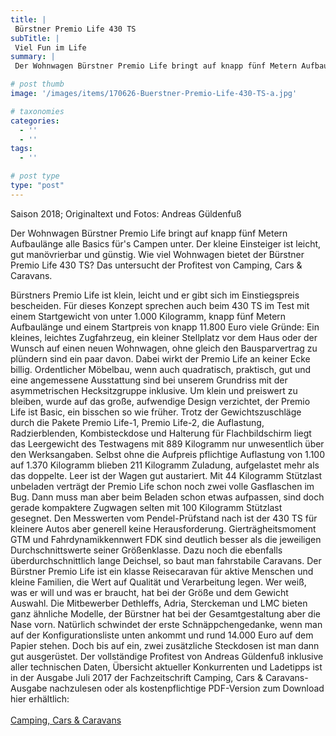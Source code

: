 ```yaml
---
title: |
 Bürstner Premio Life 430 TS
subTitle: |
 Viel Fun im Life
summary: |
 Der Wohnwagen Bürstner Premio Life bringt auf knapp fünf Metern Aufbaulänge alle Basics für's Campen unter. Der kleine Einsteiger ist leicht, gut manövrierbar und günstig. Wie viel Wohnwagen bietet der Bürstner Premio Life 430 TS? Das untersucht der Profitest von Camping, Cars & Caravans. 

# post thumb
image: '/images/items/170626-Buerstner-Premio-Life-430-TS-a.jpg'

# taxonomies
categories: 
  - ''
  - ''
tags:
  - ''

# post type
type: "post"
---
```


Saison 2018; Originaltext und Fotos: Andreas Güldenfuß  

Der Wohnwagen Bürstner Premio Life bringt auf knapp fünf Metern Aufbaulänge alle Basics für's Campen unter. Der kleine Einsteiger ist leicht, gut manövrierbar und günstig. Wie viel Wohnwagen bietet der Bürstner Premio Life 430 TS? Das untersucht der Profitest von Camping, Cars & Caravans.   

Bürstners Premio Life ist klein, leicht und er gibt sich im Einstiegspreis bescheiden. Für dieses Konzept sprechen auch beim 430 TS im Test mit einem Startgewicht von unter 1.000 Kilogramm, knapp fünf Metern Aufbaulänge und einem Startpreis von knapp 11.800 Euro viele Gründe: Ein kleines, leichtes Zugfahrzeug, ein kleiner Stellplatz vor dem Haus oder der Wunsch auf einen neuen Wohnwagen, ohne gleich den Bausparvertrag zu plündern sind ein paar davon. Dabei wirkt der Premio Life an keiner Ecke billig. Ordentlicher Möbelbau, wenn auch quadratisch, praktisch, gut und eine angemessene Ausstattung sind bei unserem Grundriss mit der asymmetrischen Hecksitzgruppe inklusive. Um klein und preiswert zu bleiben, wurde auf das große, aufwendige Design verzichtet, der Premio Life ist Basic, ein bisschen so wie früher. Trotz der Gewichtszuschläge durch die Pakete Premio Life-1, Premio Life-2, die Auflastung, Radzierblenden, Kombisteckdose und Halterung für Flachbildschirm liegt das Leergewicht des Testwagens mit 889 Kilogramm nur unwesentlich über den Werksangaben. Selbst ohne die Aufpreis pflichtige Auflastung von 1.100 auf 1.370 Kilogramm blieben 211 Kilogramm Zuladung, aufgelastet mehr als das doppelte. Leer ist der Wagen gut austariert. Mit 44 Kilogramm Stützlast unbeladen verträgt der Premio Life schon noch zwei volle Gasflaschen im Bug. Dann muss man aber beim Beladen schon etwas aufpassen, sind doch gerade kompaktere Zugwagen selten mit 100 Kilogramm Stützlast gesegnet. Den Messwerten vom Pendel-Prüfstand nach ist der 430 TS für kleinere Autos aber generell keine Herausforderung. Gierträgheitsmoment GTM und Fahrdynamikkennwert FDK sind deutlich besser als die jeweiligen Durchschnittswerte seiner Größenklasse. Dazu noch die ebenfalls überdurchschnittlich lange Deichsel, so baut man fahrstabile Caravans. Der Bürstner Premio Life ist ein klasse Reisecaravan für aktive Menschen und kleine Familien, die Wert auf Qualität und Verarbeitung legen. Wer weiß, was er will und was er braucht, hat bei der Größe und dem Gewicht Auswahl. Die Mitbewerber Dethleffs, Adria, Sterckeman und LMC bieten ganz ähnliche Modelle, der Bürstner hat bei der Gesamtgestaltung aber die Nase vorn. Natürlich schwindet der erste Schnäppchengedanke, wenn man auf der Konfigurationsliste unten ankommt und rund 14.000 Euro auf dem Papier stehen. Doch bis auf ein, zwei zusätzliche Steckdosen ist man dann gut ausgerüstet. Der vollständige Profitest von Andreas Güldenfuß inklusive aller technischen Daten, Übersicht aktueller Konkurrenten und Ladetipps ist in der Ausgabe Juli 2017 der Fachzeitschrift Camping, Cars & Caravans-Ausgabe nachzulesen oder als kostenpflichtige PDF-Version zum Download hier erhältlich:  
[  
Camping, Cars & Caravans](http://camping-cars-caravans.de)